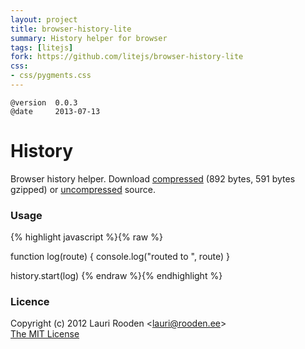 ```yaml
---                                                                             
layout: project                                                                 
title: browser-history-lite
summary: History helper for browser
tags: [litejs]                                                                    
fork: https://github.com/litejs/browser-history-lite
css:                                                                            
- css/pygments.css                                                              
---                                                                             
```


[1]: https://raw.github.com/litejs/browser-history-lite/master/min.browser-history.js
[2]: https://raw.github.com/litejs/browser-history-lite/master/browser-history.js


    @version  0.0.3
    @date     2013-07-13


History
=======

Browser history helper.
Download [compressed][1] 
(892 bytes, 591 bytes gzipped)
or [uncompressed][2] source.


### Usage

{% highlight javascript %}{% raw %}

function log(route) {
	console.log("routed to ", route)
}

history.start(log)
{% endraw %}{% endhighlight %}


### Licence

Copyright (c) 2012 Lauri Rooden &lt;lauri@rooden.ee&gt;  
[The MIT License](http://lauri.rooden.ee/mit-license.txt)


